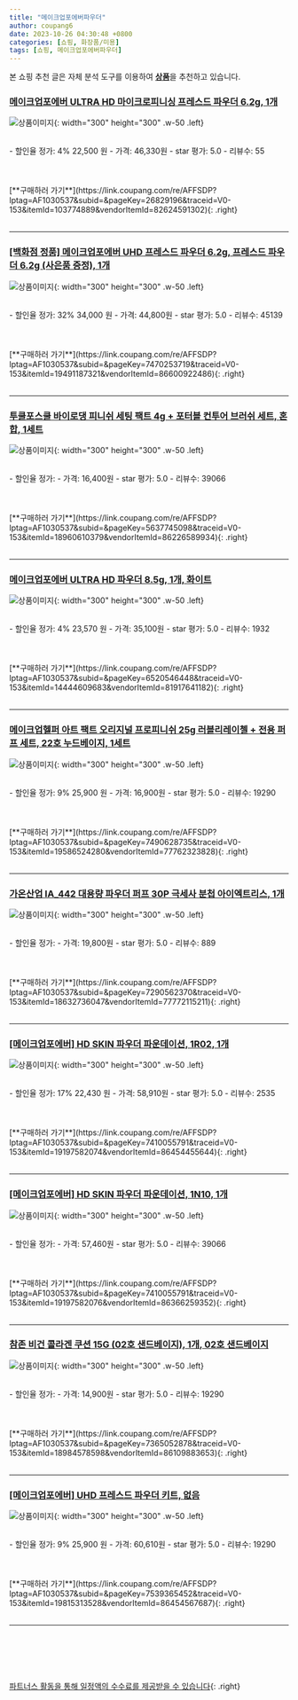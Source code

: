 ```yaml
---
title: "메이크업포에버파우더"
author: coupang6
date: 2023-10-26 04:30:48 +0800
categories: [쇼핑, 화장품/미용]
tags: [쇼핑, 메이크업포에버파우더]
---
```


본 쇼핑 추천 글은 자체 분석 도구를 이용하여 [**상품**](https://link.coupang.com/a/bao1ui)을 추천하고 있습니다.

### [메이크업포에버 ULTRA HD 마이크로피니싱 프레스드 파우더 6.2g, 1개](https://link.coupang.com/re/AFFSDP?lptag=AF1030537&subid=&pageKey=26829196&traceid=V0-153&itemId=103774889&vendorItemId=82624591302)

![상품이미지](https://thumbnail7.coupangcdn.com/thumbnails/remote/230x230ex/image/vendor_inventory/38e0/bfe95aac8b91e9bc9de9b0330532bcec1c905f6ba1401220db5e7f3b3eba.jpg){: width="300" height="300" .w-50 .left}


<br>
- 할인율 정가: 4%  22,500   원
- 가격: 46,330원
- star 평가: 5.0
- 리뷰수: 55
<br>
<br>
<br>
<br>
[**구매하러 가기**](https://link.coupang.com/re/AFFSDP?lptag=AF1030537&subid=&pageKey=26829196&traceid=V0-153&itemId=103774889&vendorItemId=82624591302){: .right}
<br>
<br>

---

### [[백화점 정품] 메이크업포에버 UHD 프레스드 파우더 6.2g, 프레스드 파우더 6.2g (사은품 증정), 1개](https://link.coupang.com/re/AFFSDP?lptag=AF1030537&subid=&pageKey=7470253719&traceid=V0-153&itemId=19491187321&vendorItemId=86600922486)

![상품이미지](https://thumbnail8.coupangcdn.com/thumbnails/remote/230x230ex/image/vendor_inventory/6434/ba9647940dca1fc3aa5ad4a48e1fd1c5a0b7612e7abd6eb53f59a887d4e7.jpg){: width="300" height="300" .w-50 .left}


<br>
- 할인율 정가: 32%  34,000   원
- 가격: 44,800원
- star 평가: 5.0
- 리뷰수: 45139
<br>
<br>
<br>
<br>
[**구매하러 가기**](https://link.coupang.com/re/AFFSDP?lptag=AF1030537&subid=&pageKey=7470253719&traceid=V0-153&itemId=19491187321&vendorItemId=86600922486){: .right}
<br>
<br>

---

### [투쿨포스쿨 바이로댕 피니쉬 세팅 팩트 4g + 포터블 컨투어 브러쉬 세트, 혼합, 1세트](https://link.coupang.com/re/AFFSDP?lptag=AF1030537&subid=&pageKey=5637745098&traceid=V0-153&itemId=18960610379&vendorItemId=86226589934)

![상품이미지](https://thumbnail6.coupangcdn.com/thumbnails/remote/230x230ex/image/vendor_inventory/25e8/71bd07d65df8e2a662333ee330f09dc4ce7cdfa3db25dda3f86e18d72dab.jpg){: width="300" height="300" .w-50 .left}


<br>
- 할인율 정가: 
- 가격: 16,400원
- star 평가: 5.0
- 리뷰수: 39066
<br>
<br>
<br>
<br>
[**구매하러 가기**](https://link.coupang.com/re/AFFSDP?lptag=AF1030537&subid=&pageKey=5637745098&traceid=V0-153&itemId=18960610379&vendorItemId=86226589934){: .right}
<br>
<br>

---

### [메이크업포에버 ULTRA HD 파우더 8.5g, 1개, 화이트](https://link.coupang.com/re/AFFSDP?lptag=AF1030537&subid=&pageKey=6520546448&traceid=V0-153&itemId=14444609683&vendorItemId=81917641182)

![상품이미지](https://thumbnail8.coupangcdn.com/thumbnails/remote/230x230ex/image/vendor_inventory/31a7/c95f21471d43c76218dca943e65c29f2e4a275bdd5e4fb9f322eecfe7849.JPG){: width="300" height="300" .w-50 .left}


<br>
- 할인율 정가: 4%  23,570   원
- 가격: 35,100원
- star 평가: 5.0
- 리뷰수: 1932
<br>
<br>
<br>
<br>
[**구매하러 가기**](https://link.coupang.com/re/AFFSDP?lptag=AF1030537&subid=&pageKey=6520546448&traceid=V0-153&itemId=14444609683&vendorItemId=81917641182){: .right}
<br>
<br>

---

### [메이크업헬퍼 아트 팩트 오리지널 프로피니쉬 25g 러블리레이첼 + 전용 퍼프 세트, 22호 누드베이지, 1세트](https://link.coupang.com/re/AFFSDP?lptag=AF1030537&subid=&pageKey=7490628735&traceid=V0-153&itemId=19586524280&vendorItemId=77762323828)

![상품이미지](https://thumbnail9.coupangcdn.com/thumbnails/remote/230x230ex/image/retail/images/4812479594884398-e91e03c1-8a6d-49e4-a3a5-eb8b4933aaa2.jpg){: width="300" height="300" .w-50 .left}


<br>
- 할인율 정가: 9%  25,900   원
- 가격: 16,900원
- star 평가: 5.0
- 리뷰수: 19290
<br>
<br>
<br>
<br>
[**구매하러 가기**](https://link.coupang.com/re/AFFSDP?lptag=AF1030537&subid=&pageKey=7490628735&traceid=V0-153&itemId=19586524280&vendorItemId=77762323828){: .right}
<br>
<br>

---

### [가온산업 IA_442 대용량 파우더 퍼프 30P 극세사 분첩 아이엑트리스, 1개](https://link.coupang.com/re/AFFSDP?lptag=AF1030537&subid=&pageKey=7290562370&traceid=V0-153&itemId=18632736047&vendorItemId=77772115211)

![상품이미지](https://thumbnail9.coupangcdn.com/thumbnails/remote/230x230ex/image/vendor_inventory/a0cb/87d088df1478534a1066c92f91541d5f55155fc747e4899bacc97c5560da.png){: width="300" height="300" .w-50 .left}


<br>
- 할인율 정가: 
- 가격: 19,800원
- star 평가: 5.0
- 리뷰수: 889
<br>
<br>
<br>
<br>
[**구매하러 가기**](https://link.coupang.com/re/AFFSDP?lptag=AF1030537&subid=&pageKey=7290562370&traceid=V0-153&itemId=18632736047&vendorItemId=77772115211){: .right}
<br>
<br>

---

### [[메이크업포에버] HD SKIN 파우더 파운데이션, 1R02, 1개](https://link.coupang.com/re/AFFSDP?lptag=AF1030537&subid=&pageKey=7410055791&traceid=V0-153&itemId=19197582074&vendorItemId=86454455644)

![상품이미지](https://thumbnail6.coupangcdn.com/thumbnails/remote/230x230ex/image/vendor_inventory/d158/c1ee3a00eb0ebaddac5a74a5c143704dfc82c62ade6444abeb61cd8cc310.jpg){: width="300" height="300" .w-50 .left}


<br>
- 할인율 정가: 17%  22,430   원
- 가격: 58,910원
- star 평가: 5.0
- 리뷰수: 2535
<br>
<br>
<br>
<br>
[**구매하러 가기**](https://link.coupang.com/re/AFFSDP?lptag=AF1030537&subid=&pageKey=7410055791&traceid=V0-153&itemId=19197582074&vendorItemId=86454455644){: .right}
<br>
<br>

---

### [[메이크업포에버] HD SKIN 파우더 파운데이션, 1N10, 1개](https://link.coupang.com/re/AFFSDP?lptag=AF1030537&subid=&pageKey=7410055791&traceid=V0-153&itemId=19197582076&vendorItemId=86366259352)

![상품이미지](https://thumbnail6.coupangcdn.com/thumbnails/remote/230x230ex/image/vendor_inventory/24f0/907ba0b9a2fada2b89af4faee6542ea9b2bf1595f4d9252f47767900cb32.jpg){: width="300" height="300" .w-50 .left}


<br>
- 할인율 정가: 
- 가격: 57,460원
- star 평가: 5.0
- 리뷰수: 39066
<br>
<br>
<br>
<br>
[**구매하러 가기**](https://link.coupang.com/re/AFFSDP?lptag=AF1030537&subid=&pageKey=7410055791&traceid=V0-153&itemId=19197582076&vendorItemId=86366259352){: .right}
<br>
<br>

---

### [참존 비건 콜라겐 쿠션 15G (02호 샌드베이지), 1개, 02호 샌드베이지](https://link.coupang.com/re/AFFSDP?lptag=AF1030537&subid=&pageKey=7365052878&traceid=V0-153&itemId=18984578598&vendorItemId=86109883653)

![상품이미지](https://thumbnail10.coupangcdn.com/thumbnails/remote/230x230ex/image/vendor_inventory/e7d8/6581b60c65b22d6062a9a2416bd6879f61cf8c45ab0eadaf5988e13beff9.jpg){: width="300" height="300" .w-50 .left}


<br>
- 할인율 정가: 
- 가격: 14,900원
- star 평가: 5.0
- 리뷰수: 19290
<br>
<br>
<br>
<br>
[**구매하러 가기**](https://link.coupang.com/re/AFFSDP?lptag=AF1030537&subid=&pageKey=7365052878&traceid=V0-153&itemId=18984578598&vendorItemId=86109883653){: .right}
<br>
<br>

---

### [[메이크업포에버] UHD 프레스드 파우더 키트, 없음](https://link.coupang.com/re/AFFSDP?lptag=AF1030537&subid=&pageKey=7539365452&traceid=V0-153&itemId=19815313528&vendorItemId=86454567687)

![상품이미지](https://thumbnail8.coupangcdn.com/thumbnails/remote/230x230ex/image/vendor_inventory/f48a/11ae9ba2f58f79a8a8cbae12f547d038d4633d8f9f963370aa33849bcb0b.jpg){: width="300" height="300" .w-50 .left}


<br>
- 할인율 정가: 9%  25,900   원
- 가격: 60,610원
- star 평가: 5.0
- 리뷰수: 19290
<br>
<br>
<br>
<br>
[**구매하러 가기**](https://link.coupang.com/re/AFFSDP?lptag=AF1030537&subid=&pageKey=7539365452&traceid=V0-153&itemId=19815313528&vendorItemId=86454567687){: .right}
<br>
<br>

---
<br><br><br><br><br> [파트너스 활동을 통해 일정액의 수수료를 제공받을 수 있습니다](https://link.coupang.com/a/bao1ui){: .right}